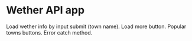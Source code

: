 # Wether API app

Load wether info by input submit (town name).
Load more button. 
Popular towns buttons.
Error catch method.
